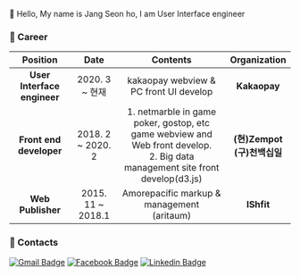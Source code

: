 👋 Hello, My name is Jang Seon ho, I am User Interface engineer

### :running: Career

|        **Position**         |     **Date**      |                                                            **Contents**                                                            |        **Organization**         |
| :-------------------------: | :---------------: | :--------------------------------------------------------------------------------------------------------------------------------: | :-----------------------------: |
| **User Interface engineer** |  2020. 3 ~ 현재   |                                               kakaopay webview & PC front UI develop                                               |          **Kakaopay**           |
|   **Front end developer**   | 2018. 2 ~ 2020. 2 | 1. netmarble in game poker, gostop, etc game webview and Web front develop.<br /> 2. Big data management site front develop(d3.js) | **(현)Zempot<br/>(구)천백십일** |
|      **Web Publisher**      | 2015. 11 ~ 2018.1 |                                          Amorepacific markup & management<br />(aritaum)                                           |           **IShfit**            |

### :calling: Contacts

[![Gmail Badge](https://img.shields.io/badge/Gmail-d14836?style=flat-square&logo=Gmail&logoColor=white&link=mailto:lovejang0915@gmail.com)](mailto:lovejang0915@gmail.com)
[![Facebook Badge](https://img.shields.io/badge/facebook-1877f2?style=flat-square&logo=facebook&logoColor=white&link=https://www.facebook.com/seonho.jang1)](https://www.facebook.com/seonho.jang1)
[![Linkedin Badge](https://img.shields.io/badge/-LinkedIn-blue?style=flat-square&logo=Linkedin&logoColor=white&link=https://www.linkedin.com/in/seonho-jang-460685176)](https://www.linkedin.com/in/seonho-jang-460685176)
